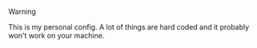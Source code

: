 > [!WARNING]
> This is my personal config. A lot of things are hard coded and it probably won't work on your machine.

<!--## Software-->
<!---->
<!--<table>-->
<!--    <tbody>-->
<!--        <tr>-->
<!--            <td>OS</td>-->
<!--            <td><a href="https://archlinux.org/">Arch Linux</a></td>-->
<!--        </tr>-->
<!--        <tr>-->
<!--            <td>Bootloader</td>-->
<!--            <td><a href="https://www.gnu.org/software/grub/">GRUB</a></td>-->
<!--        </tr>-->
<!--        <tr>-->
<!--            <td>Window manager</td>-->
<!--            <td><a href="https://hyprland.org/">Hyprland</a></td>-->
<!--        </tr>-->
<!--        <tr>-->
<!--            <td>Session manager</td>-->
<!--            <td><a href="https://github.com/Vladimir-csp/uwsm">UWSM</a></td>-->
<!--        </tr>-->
<!--        <tr>-->
<!--            <td>Display manager</td>-->
<!--            <td><a href="https://github.com/sddm/sddm">SDDM</a></td>-->
<!--        </tr>-->
<!--        <tr>-->
<!--            <td>Terminal</td>-->
<!--            <td><a href="https://ghostty.org/">Ghostty</a></td>-->
<!--        </tr>-->
<!--        <tr>-->
<!--            <td>Shell</td>-->
<!--            <td><a href="https://github.com/fish-shell/fish-shell">Fish</a></td>-->
<!--        </tr>-->
<!--        <tr>-->
<!--            <td>Prompt</td>-->
<!--            <td><a href="https://github.com/starship/starship">Starship</a></td>-->
<!--        </tr>-->
<!--        <tr>-->
<!--            <td>Editor</td>-->
<!--            <td><a href="https://github.com/neovim/neovim">Neovim</a></td>-->
<!--        </tr>-->
<!--        <tr>-->
<!--            <td>File manager</td>-->
<!--            <td><a href="https://github.com/sxyazi/yazi">Yazi</a></td>-->
<!--        </tr>-->
<!--        <tr>-->
<!--            <td>System monitor</td>-->
<!--            <td><a href="https://github.com/ClementTsang/bottom">Bottom</a></td>-->
<!--        </tr>-->
<!--        <tr>-->
<!--            <td>Browser</td>-->
<!--            <td><a href="https://zen-browser.app/">Zen</a></td>-->
<!--        </tr>-->
<!--        <tr>-->
<!--            <td>Neofetch</td>-->
<!--            <td><a href="https://github.com/fastfetch-cli/fastfetch">Fastfetch</a></td>-->
<!--        </tr>-->
<!--    </tbody>-->
<!--</table>-->
<!---->
<!--## Keybindings-->
<!---->
<!--## Installation-->
<!--Here's a guide I put together for future reference: [Set up environment](https://github.com/uiriansan/hyprdots/wiki/Environment)-->
